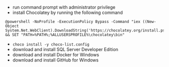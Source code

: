 - run command prompt with administrator privilege
- install Chocolatey by running the following command
```console
@powershell -NoProfile -ExecutionPolicy Bypass -Command "iex ((New-Object System.Net.WebClient).DownloadString('https://chocolatey.org/install.ps1'))" && SET "PATH=%PATH%;%ALLUSERSPROFILE%\chocolatey\bin"
```
- `choco install -y choco-list.config`
- download and install SQL Server Developer Edition
- download and install Docker for Windows
- download and install GitHub for Windows
